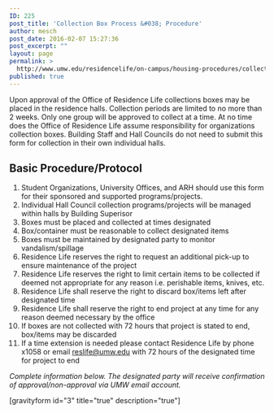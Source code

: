```yaml
---
ID: 225
post_title: 'Collection Box Process &#038; Procedure'
author: mesch
post_date: 2016-02-07 15:27:36
post_excerpt: ""
layout: page
permalink: >
  http://www.umw.edu/residencelife/on-campus/housing-procedures/collection-box/
published: true
---
```

Upon approval of the Office of Residence Life collections boxes may be placed in the residence halls. Collection periods are limited to no more than 2 weeks. Only one group will be approved to collect at a time. At no time does the Office of Residence Life assume responsibility for organizations collection boxes. Building Staff and Hall Councils do not need to submit this form for collection in their own individual halls.
<h2>Basic Procedure/Protocol</h2>
<ol>
	<li>Student Organizations, University Offices, and ARH should use this form for their sponsored and supported programs/projects.</li>
	<li>Individual Hall Council collection programs/projects will be managed within halls by Building Superisor</li>
	<li>Boxes must be placed and collected at times designated</li>
	<li>Box/container must be reasonable to collect designated items</li>
	<li>Boxes must be maintained by designated party to monitor vandalism/spillage</li>
	<li>Residence Life reserves the right to request an additional pick-up to ensure maintenance of the project</li>
	<li>Residence Life reserves the right to limit certain items to be collected if deemed not appropriate for any reason i.e. perishable items, knives, etc.</li>
	<li>Residence Life shall reserve the right to discard box/items left after designated time</li>
	<li>Residence Life shall reserve the right to end project at any time for any reason deemed necessary by the office</li>
	<li>If boxes are not collected with 72 hours that project is stated to end, box/items may be discarded</li>
	<li>If a time extension is needed please contact Residence Life by phone x1058 or email <a href="mailto:reslife@umw.edu">reslife@umw.edu</a> with 72 hours of the designated time for project to end</li>
</ol>
<em>Complete information below. The designated party will receive confirmation of approval/non-approval via UMW email account.</em>

[gravityform id="3" title="true" description="true"]